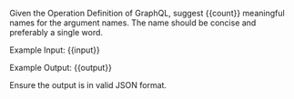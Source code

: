 Given the Operation Definition of GraphQL, suggest {{count}} meaningful names for the argument names.
The name should be concise and preferably a single word.

Example Input:
{{input}}

Example Output:
{{output}}

Ensure the output is in valid JSON format.
